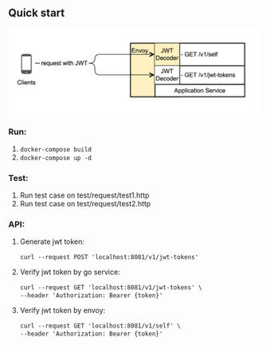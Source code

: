 Quick start
-----------

![setup](https://github.com/Wayne45/jwtdemogo/blob/master/jwtdemogo.png)

### Run:
1. `docker-compose build`
2. `docker-compose up -d`

### Test:
1. Run test case on test/request/test1.http
2. Run test case on test/request/test2.http

### API:
1. Generate jwt token:
   ```
   curl --request POST 'localhost:8081/v1/jwt-tokens'
   ```
2. Verify jwt token by go service:
   ```
   curl --request GET 'localhost:8081/v1/jwt-tokens' \
   --header 'Authorization: Bearer {token}'
   ```
3. Verify jwt token by envoy:
   ```
   curl --request GET 'localhost:8081/v1/self' \
   --header 'Authorization: Bearer {token}'
   ```
